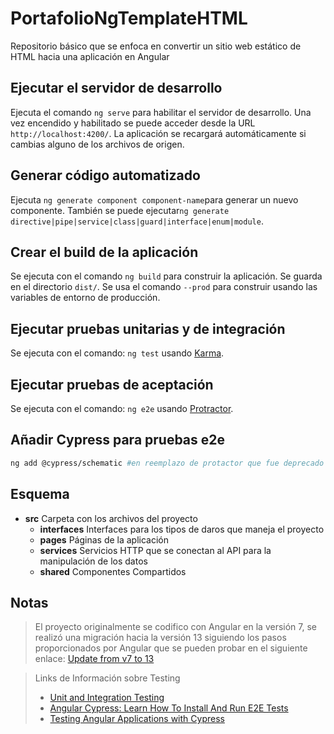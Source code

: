 # PortafolioNgTemplateHTML

Repositorio básico que se enfoca en convertir un sitio web estático de HTML hacia una aplicación en Angular

## Ejecutar el servidor de desarrollo

Ejecuta el comando `ng serve` para habilitar el servidor de desarrollo. Una vez encendido y habilitado se puede acceder desde la URL `http://localhost:4200/`. La aplicación se recargará automáticamente si cambias alguno de los archivos de origen.

## Generar código automatizado

Ejecuta `ng generate component component-name`para generar un nuevo componente. También se puede ejecutar`ng generate directive|pipe|service|class|guard|interface|enum|module`.

## Crear el build de la aplicación

Se ejecuta con el comando `ng build` para construir la aplicación. Se guarda en el directorio `dist/`. Se usa el comando `--prod` para construir usando las variables de entorno de producción.

## Ejecutar pruebas unitarias y de integración

Se ejecuta con el comando: `ng test` usando [Karma](https://karma-runner.github.io).

## Ejecutar pruebas de aceptación

Se ejecuta con el comando: `ng e2e` usando [Protractor](http://www.protractortest.org/).
## Añadir Cypress para pruebas e2e
```bash
ng add @cypress/schematic #en reemplazo de protactor que fue deprecado
```

## Esquema

- **src** Carpeta con los archivos del proyecto
  - **interfaces** Interfaces para los tipos de daros que maneja el proyecto
  - **pages** Páginas de la aplicación
  - **services** Servicios HTTP que se conectan al API para la manipulación de los datos
  - **shared** Componentes Compartidos

## Notas

> El proyecto originalmente se codifico con Angular en la versión 7, se realizó una migración hacia la versión 13 siguiendo los pasos proporcionados por Angular que se pueden probar en el siguiente enlace: [Update from v7 to 13](https://update.angular.io/?v=7.0-13.0)

> Links de Información sobre Testing
> - [Unit and Integration Testing](https://medium.com/@ana.dvorkina/unit-and-integration-tests-for-angular-components-323a2c681972)
> - [Angular Cypress: Learn How To Install And Run E2E Tests](https://www.youtube.com/watch?v=wGiU4qdFL6U)
> - [Testing Angular Applications with Cypress](https://www.youtube.com/watch?v=4XJwy0BI0VI)

